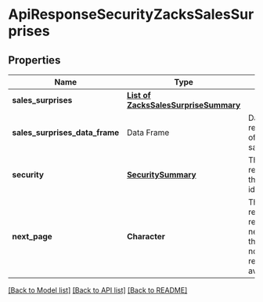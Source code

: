 # ApiResponseSecurityZacksSalesSurprises

[//]: # (CLASS:IntrinioSDK::ApiResponseSecurityZacksSalesSurprises)

[//]: # (KIND:object)

## Properties

[//]: # (START_DEFINITION)

Name | Type | Description
------------ | ------------- | -------------
**sales_surprises** | [**List of ZacksSalesSurpriseSummary**](ZacksSalesSurpriseSummary.md) |  &nbsp;
**sales_surprises_data_frame** | Data Frame | Data frame representation of sales_surprises
**security** | [**SecuritySummary**](SecuritySummary.md) | The Security resolved from the given identifier &nbsp;
**next_page** | **Character** | The token required to request the next page of the data. If null, no further results are available. &nbsp;

[//]: # (END_DEFINITION)


[//]: # (CONTAINED_CLASS:IntrinioSDK::ZacksSalesSurpriseSummary)


[//]: # (CONTAINED_CLASS:IntrinioSDK::SecuritySummary)


[[Back to Model list]](../README.md#documentation-for-models) [[Back to API list]](../README.md#documentation-for-api-endpoints) [[Back to README]](../README.md)


